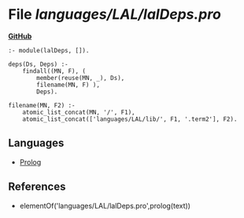 # File _languages/LAL/lalDeps.pro_
**[GitHub](https://github.com/softlang/yas/blob/master/languages/LAL/lalDeps.pro)**
```
:- module(lalDeps, []).

deps(Ds, Deps) :-
    findall((MN, F), (
		member(reuse(MN, _), Ds),
		filename(MN, F) ),
	    Deps).

filename(MN, F2) :-
    atomic_list_concat(MN, '/', F1),
    atomic_list_concat(['languages/LAL/lib/', F1, '.term2'], F2).
```

## Languages
* [Prolog](../languages/Prolog.md)

## References
* elementOf('languages/LAL/lalDeps.pro',prolog(text))
